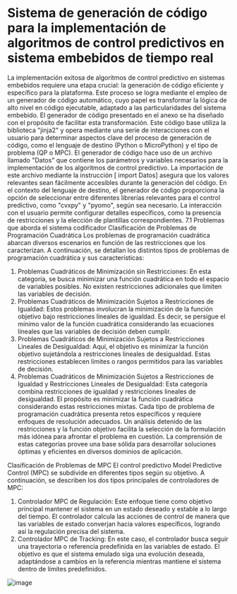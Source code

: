 # Sistema de generación de código para la implementación de algoritmos de control predictivos en sistema embebidos de tiempo real

La implementación exitosa de algoritmos de control predictivo en sistemas embebidos requiere una etapa crucial: la generación de código eficiente y específico para la plataforma. Este proceso se logra mediante el empleo de un generador de código automático, cuyo papel es transformar la lógica de alto nivel en código ejecutable, adaptado a las particularidades del sistema embebido.
El generador de código presentado en el anexo se ha diseñado con el propósito de facilitar esta transformación. Este código base utiliza la biblioteca "jinja2" y opera mediante una serie de interacciones con el usuario para determinar aspectos clave del proceso de generación de código, como el lenguaje de destino (Python o MicroPython) y el tipo de problema (QP o MPC).
El generador de código hace uso de un archivo llamado "Datos" que contiene los parámetros y variables necesarios para la implementación de los algoritmos de control predictivo. La importación de este archivo mediante la instrucción [ import Datos] asegura que los valores relevantes sean fácilmente accesibles durante la generación del código.
En el contexto del lenguaje de destino, el generador de código proporciona la opción de seleccionar entre diferentes librerías relevantes para el control predictivo, como "cvxpy" y "pyomo", según sea necesario. La interacción con el usuario permite configurar detalles específicos, como la presencia de restricciones y la elección de plantillas correspondientes.
7.1 Problemas que aborda el sistema codificador
Clasificación de Problemas de Programación Cuadrática
Los problemas de programación cuadrática abarcan diversos escenarios en función de las restricciones que los caracterizan. A continuación, se detallan los distintos tipos de problemas de programación cuadrática y sus características:
1.	Problemas Cuadráticos de Minimización sin Restricciones: En esta categoría, se busca minimizar una función cuadrática en todo el espacio de variables posibles. No existen restricciones adicionales que limiten las variables de decisión.
2.	Problemas Cuadráticos de Minimización Sujetos a Restricciones de Igualdad: Estos problemas involucran la minimización de la función objetivo bajo restricciones lineales de igualdad. Es decir, se persigue el mínimo valor de la función cuadrática considerando las ecuaciones lineales que las variables de decisión deben cumplir.
3.	Problemas Cuadráticos de Minimización Sujetos a Restricciones Lineales de Desigualdad: Aquí, el objetivo es minimizar la función objetivo sujetándola a restricciones lineales de desigualdad. Estas restricciones establecen límites o rangos permitidos para las variables de decisión.
4.	Problemas Cuadráticos de Minimización Sujetos a Restricciones de Igualdad y Restricciones Lineales de Desigualdad: Esta categoría combina restricciones de igualdad y restricciones lineales de desigualdad. El propósito es minimizar la función cuadrática considerando estas restricciones mixtas.
Cada tipo de problema de programación cuadrática presenta retos específicos y requiere enfoques de resolución adecuados. Un análisis detenido de las restricciones y la función objetivo facilita la selección de la formulación más idónea para afrontar el problema en cuestión. La comprensión de estas categorías provee una base sólida para desarrollar soluciones óptimas y eficientes en diversos dominios de aplicación.

Clasificación de Problemas de MPC
El control predictivo Model Predictive Control (MPC) se subdivide en diferentes tipos según su objetivo. A continuación, se describen los dos tipos principales de controladores de MPC:
1.	Controlador MPC de Regulación: Este enfoque tiene como objetivo principal mantener el sistema en un estado deseado y estable a lo largo del tiempo. El controlador calcula las acciones de control de manera que las variables de estado converjan hacia valores específicos, logrando así la regulación precisa del sistema.
2.	Controlador MPC de Tracking: En este caso, el controlador busca seguir una trayectoria o referencia predefinida en las variables de estado. El objetivo es que el sistema emulado siga una evolución deseada, adaptándose a cambios en la referencia mientras mantiene el sistema dentro de límites predefinidos.

 ![image](https://github.com/luzpb/SistemaDeGeneracionDeCodigoMPC/assets/136500894/6ac14df5-4b77-4422-ae49-3d6a915fcf9d)

 


